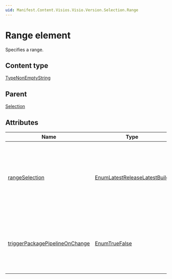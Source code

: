 ```yaml
---
uid: Manifest.Content.Visios.Visio.Version.Selection.Range
---
```


# Range element

Specifies a range.

## Content type

[TypeNonEmptyString](xref:Manifest-TypeNonEmptyString)

## Parent

[Selection](xref:Manifest.Content.Visios.Visio.Version.Selection)

## Attributes

|Name|Type|Required|Description|
|--- |--- |--- |--- |
|[rangeSelection](xref:Manifest.Content.Visios.Visio.Version.Selection.Range-rangeSelection)|[EnumLatestReleaseLatestBuild](xref:Manifest-EnumLatestReleaseLatestBuild)|Yes|Specifies whether the last version of the range (if used) should be a release or if it can be a development (build) version.|
|[triggerPackagePipelineOnChange](xref:Manifest.Content.Visios.Visio.Version.Selection.Range-triggerPackagePipelineOnChange )|[EnumTrueFalse](xref:Manifest-EnumTrueFalse)|Yes|Specifies whether a change on this item should trigger the package pipeline chain.|